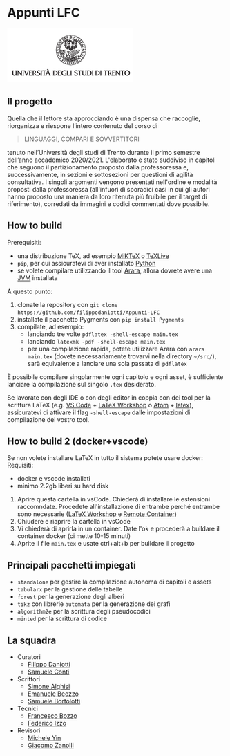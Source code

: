 # Appunti LFC
![logo](src/chapters/titlepage/images/logo-unitn.png)

## Il progetto
Quella che il lettore sta approcciando è una dispensa che raccoglie, riorganizza e riespone l’intero contenuto del corso di

> LINGUAGGI, COMPARI E SOVVERTITORI

tenuto nell’Università degli studi di Trento durante il primo semestre dell’anno accademico 2020/2021. L'elaborato è stato suddiviso in capitoli che seguono il partizionamento proposto dalla professoressa e, successivamente, in sezioni e sottosezioni per questioni di agilità consultativa. I singoli argomenti vengono presentati nell'ordine e modalità proposti dalla professoressa (all'infuori di sporadici casi in cui gli autori hanno proposto una maniera da loro ritenuta più fruibile per il target di riferimento), corredati da immagini e codici commentati dove possibile.

## How to build
Prerequisiti:
- una distribuzione TeX, ad esempio [MiKTeX](https://miktex.org/) o [TeXLive](http://tug.org/texlive/)
- `pip`, per cui assicuratevi di aver installato [Python](https://www.python.org/)
- se volete compilare utilizzando il tool [Arara](https://gitlab.com/islandoftex/arara/), allora dovrete avere una [JVM](https://www.java.com/) installata

A questo punto:

1. clonate la repository con `git clone https://github.com/filippodaniotti/Appunti-LFC`
2. installate il pacchetto Pygments con `pip install Pygments`
3. compilate, ad esempio:
   - lanciando tre volte `pdflatex -shell-escape main.tex`
   - lanciando `latexmk -pdf -shell-escape main.tex`
   - per una compilazione rapida, potete utilizzare Arara con  `arara main.tex` (dovete necessariamente trovarvi nella directory `~/src/`), sarà equivalente a lanciare una sola passata di `pdflatex`

È possibile compilare singolarmente ogni capitolo e ogni asset, è sufficiente lanciare la compilazione sul singolo `.tex` desiderato.

Se lavorate con degli IDE o con degli editor in coppia con dei tool per la scrittura LaTeX (e.g. [VS Code](https://code.visualstudio.com) + [LaTeX Workshop](https://marketplace.visualstudio.com/items?itemName=James-Yu.latex-workshop) o [Atom](https://atom.io) + [latex](https://atom.io/packages/latex)), assicuratevi di attivare il flag `-shell-escape` dalle impostazioni di compilazione del vostro tool.

## How to build 2 (docker+vscode)
Se non volete installare LaTeX in tutto il sistema potete usare docker:
Requisiti:
- docker e vscode installati
- minimo 2.2gb liberi su hard disk

1. Aprire questa cartella in vsCode. Chiederà di installare le estensioni raccomndate. Procedete all'installazione di entrambe perché entrambe sono necessarie ([LaTeX Workshop](https://marketplace.visualstudio.com/items?itemName=James-Yu.latex-workshop) e [Remote Container](https://marketplace.visualstudio.com/items?itemName=ms-vscode-remote.remote-containers))
2. Chiudere e riaprire la cartella in vsCode
3. Vi chiederà di aprirla in un container. Date l'ok e procederà a buildare il container docker (ci mette 10-15 minuti)
4. Aprite il file `main.tex` e usate ctrl+alt+b per buildare il progetto

## Principali pacchetti impiegati

- `standalone` per gestire la compilazione autonoma di capitoli e assets
- `tabularx` per la gestione delle tabelle
- `forest` per la generazione degli alberi
- `tikz` con librerie `automata` per la generazione dei grafi
- `algorithm2e` per la scrittura degli pseudocodici
- `minted` per la scrittura di codice

## La squadra
- Curatori
  - [Filippo Daniotti](https://github.com/filippodaniotti)
  - [Samuele Conti](https://github.com/samaretas)
- Scrittori
  - [Simone Alghisi](https://github.com/Simone-Alghisi)
  - [Emanuele Beozzo](https://github.com/emanuelebeozzo)
  - [Samuele Bortolotti](https://github.com/samuelebortolotti)
- Tecnici
  - [Francesco Bozzo](https://github.com/FrancescoBozzo)
  - [Federico Izzo](https://github.com/fedeizzo)
- Revisori
  - [Michele Yin](https://github.com/BigEmperor26)
  - [Giacomo Zanolli](https://github.com/civts)
